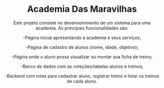 <h1 align = center>Academia Das Maravilhas</h1>
<p align = center>Este projeto consiste no desenvolvimento de um sistema para uma academia. As principais funcionalidades são:</p>

<p align = center>-Página inicial apresentando a academia e seus serviços;</p>
<p align = center>-Página de cadastro de alunos (nome, idade, objetivo);</p>
<p align = center>-Página onde o aluno possa visualizar ou montar sua ficha de treino;</p>
<p align = center>-Banco de dados com as coleções/tabelas alunos e treinos;</p>
<p align = center>-Backend com rotas para cadastrar aluno, registrar treino e listar os treinos de cada aluno.</p>
